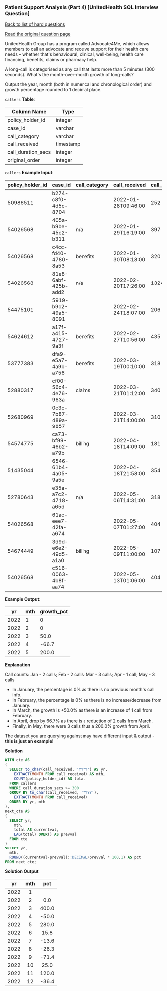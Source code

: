 ### Patient Support Analysis (Part 4) [UnitedHealth SQL Interview Question]

[Back to list of hard questions](../README.md)

<a href="https://datalemur.com/questions/long-calls-growth">Read the original question page</a>

UnitedHealth Group has a program called Advocate4Me, which allows members to call an advocate and receive support for their health care needs – whether that's behavioural, clinical, well-being, health care financing, benefits, claims or pharmacy help.

A long-call is categorised as any call that lasts more than 5 minutes (300 seconds). What's the month-over-month growth of long-calls?

Output the year, month (both in numerical and chronological order) and growth percentage rounded to 1 decimal place.


`callers` **Table**:

| **Column Name**    | **Type**  |
|--------------------|-----------|
| policy_holder_id   | integer   |
| case_id            | varchar   |
| call_category      | varchar   |
| call_received      | timestamp |
| call_duration_secs | integer   |
| original_order     | integer   |

`callers` **Example Input**:

| **policy_holder_id** | **case_id**         | **call_category** | **call_received**   | **call_duration_secs** | **original_order** |
|----------------------|---------------------|-------------------|---------------------|------------------------|--------------------|
| 50986511             | b274-c8f0-4d5c-8704 |                   | 2022-01-28T09:46:00 | 252                    | 456                |
| 54026568             | 405a-b9be-45c2-b311 | n/a               | 2022-01-29T16:19:00 | 397                    | 217                |
| 54026568             | c4cc-fd40-4780-8a53 | benefits          | 2022-01-30T08:18:00 | 320                    | 134                |
| 54026568             | 81e8-6abf-425b-add2 | n/a               | 2022-02-20T17:26:00 | 1324                   | 83                 |
| 54475101             | 5919-b9c2-49a5-8091 |                   | 2022-02-24T18:07:00 | 206                    | 498                |
| 54624612             | a17f-a415-4727-9a3f | benefits          | 2022-02-27T10:56:00 | 435                    | 19                 |
| 53777383             | dfa9-e5a7-4a9b-a756 | benefits          | 2022-03-19T00:10:00 | 318                    | 69                 |
| 52880317             | cf00-56c4-4e76-963a | claims            | 2022-03-21T01:12:00 | 340                    | 254                |
| 52680969             | 0c3c-7b87-489a-9857 |                   | 2022-03-21T14:00:00 | 310                    | 213                |
| 54574775             | ca73-bf99-46b2-a79b | billing           | 2022-04-18T14:09:00 | 181                    | 312                |
| 51435044             | 6546-61b4-4a05-9a5e |                   | 2022-04-18T21:58:00 | 354                    | 439                |
| 52780643             | e35a-a7c2-4718-a65d | n/a               | 2022-05-06T14:31:00 | 318                    | 186                |
| 54026568             | 61ac-eee7-42fa-a674 |                   | 2022-05-07T01:27:00 | 404                    | 341                |
| 54674449             | 3d9d-e6e2-49d5-a1a0 | billing           | 2022-05-09T11:00:00 | 107                    | 450                |
| 54026568             | c516-0063-4b8f-aa74 |                   | 2022-05-13T01:06:00 | 404                    | 270                |

**Example Output**:

| **yr** | **mth** | **growth_pct** |
|--------|---------|----------------|
| 2022   | 1       | 0              |
| 2022   | 2       | 0              |
| 2022   | 3       | 50.0           |
| 2022   | 4       | -66.7          |
| 2022   | 5       | 200.0          |

**Explanation**

Call counts: Jan - 2 calls; Feb - 2 calls; Mar - 3 calls; Apr - 1 call; May - 3 calls

- In January, the percentage is 0% as there is no previous month's call info.
- In February, the percentage is 0% as there is no increase/decrease from January.
- In March, the growth is +50.0% as there is an increase of 1 call from February.
- In April, drop by 66.7% as there is a reduction of 2 calls from March.
- Finally, in May, there were 3 calls thus a 200.0% growth from April.


The dataset you are querying against may have different input & output - **this is just an example**!


**Solution**

```sql
WITH cte AS
(
  SELECT to_char(call_received, 'YYYY') AS yr,
    EXTRACT(MONTH FROM call_received) AS mth,
    COUNT(policy_holder_id) AS total
  FROM callers
  WHERE call_duration_secs >= 300
  GROUP BY to_char(call_received, 'YYYY'), 
    EXTRACT(MONTH FROM call_received)
  ORDER BY yr, mth
),
next_cte AS
(
  SELECT yr, 
    mth,
    total AS currentval,
    LAG(total) OVER() AS prevval
  FROM cte 
)
SELECT yr,
  mth,
  ROUND((currentval-prevval)::DECIMAL/prevval * 100,1) AS pct
FROM next_cte;
```


**Solution Output**

| **yr** | **mth** | **pct** |
|:------:|:-------:|:-------:|
| 2022   | 1       |         |
| 2022   | 2       | 0.0     |
| 2022   | 3       | 400.0   |
| 2022   | 4       | -50.0   |
| 2022   | 5       | 280.0   |
| 2022   | 6       | 15.8    |
| 2022   | 7       | -13.6   |
| 2022   | 8       | -26.3   |
| 2022   | 9       | -71.4   |
| 2022   | 10      | 25.0    |
| 2022   | 11      | 120.0   |
| 2022   | 12      | -36.4   |